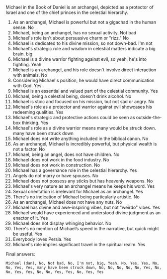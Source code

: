 Michael in the Book of Daniel is an archangel, depicted as a protector of Israel and one of the chief princes in the celestial hierarchy.

1. As an archangel, Michael is powerful but not a gigachad in the human sense. No
2. Michael, being an archangel, has no sexual activity. Not bad
3. Michael's role isn't about persuasive charm or "rizz." No
4. Michael is dedicated to his divine mission, so not down-bad. I'm not
5. Michael's strategic role and wisdom in celestial matters indicate a big brain. big
6. Michael is a divine warrior fighting against evil, so yeah, he's into fighting. Yeah
7. Michael is an archangel, and his role doesn't involve direct interaction with animals. No
8. Considering Michael's position, he would have direct communication with God. Yes
9. Michael is an essential and valued part of the celestial community. Yes
10. Michael, being a celestial being, doesn’t drink alcohol. No
11. Michael is stoic and focused on his mission, but not sad or angry. No
12. Michael's role as a protector and warrior against evil showcases his redeeming qualities. Yes
13. Michael's strategic and protective actions could be seen as outside-the-box thinking. Yes
14. Michael's role as a divine warrior means many would be struck down. many have been struck down
15. Michael does not write anything included in the biblical canon. No
16. As an archangel, Michael is incredibly powerful, but physical wealth is not a factor. No
17. Michael, being an angel, does not have children. No
18. Michael does not work in the food industry. No
19. Michael does not work in construction. No
20. Michael has a governance role in the celestial hierarchy. Yes
21. Angels do not marry or have spouses. No
22. Michael does not possess any sticks but has heavenly weapons. No
23. Michael's very nature as an archangel means he keeps his word. Yes
24. Sexual orientation is irrelevant for Michael as an archangel. Yes
25. There's no indication of Michael being particularly artistic. No
26. As an archangel, Michael does not have any nuts. No
27. Michael has divine and awe-inspiring vibes, but not "weirdo" vibes. Yes
28. Michael would have experienced and understood divine judgment as an enactor of it. Yes
29. Michael does not display whinging behavior. No
30. There's no mention of Michael’s speed in the narrative, but quick might be useful. Yes
31. Everybody loves Persia. Yes
32. Michael's role implies significant travel in the spiritual realm. Yes

Final answers:

```Michael (dan), No, Not bad, No, I'm not, big, Yeah, No, Yes, Yes, No, No, Yes, Yes, many have been struck down, No, No, No, No, No, Yes, No, No, Yes, Yes, No, No, Yes, Yes, No, Yes, Yes```